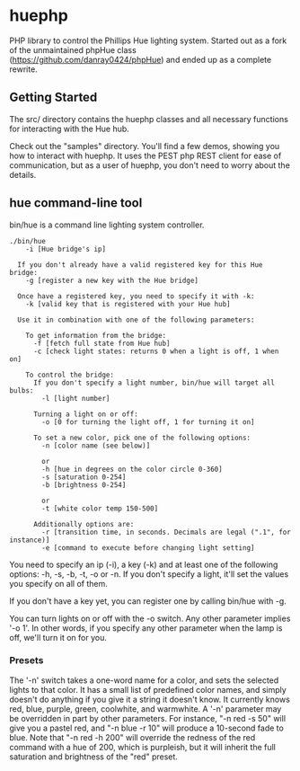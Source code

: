 huephp
======

PHP library to control the Phillips Hue lighting system. Started out as a fork of the unmaintained phpHue class (https://github.com/danray0424/phpHue) and ended up as a complete rewrite.

Getting Started
---------------

The src/ directory contains the huephp classes and all necessary functions for interacting with the Hue hub.

Check out the "samples" directory. You'll find a few demos, showing you how to interact with huephp. It uses the PEST php REST client for ease of communication, but as a user of huephp, you don't need to worry about the details.

hue command-line tool
---------------------

bin/hue is a command line lighting system controller.

    ./bin/hue
        -i [Hue bridge's ip]

      If you don't already have a valid registered key for this Hue bridge:
        -g [register a new key with the Hue bridge]

      Once have a registered key, you need to specify it with -k:
        -k [valid key that is registered with your Hue hub]

      Use it in combination with one of the following parameters:

        To get information from the bridge:
          -f [fetch full state from Hue hub]
          -c [check light states: returns 0 when a light is off, 1 when on]

        To control the bridge:
          If you don't specify a light number, bin/hue will target all bulbs:
            -l [light number]

          Turning a light on or off:
            -o [0 for turning the light off, 1 for turning it on]

          To set a new color, pick one of the following options:
            -n [color name (see below)]

            or
            -h [hue in degrees on the color circle 0-360]
            -s [saturation 0-254]
            -b [brightness 0-254]

            or
            -t [white color temp 150-500]

          Additionally options are:
            -r [transition time, in seconds. Decimals are legal (".1", for instance)]
            -e [command to execute before changing light setting]


You need to specify an ip (-i), a key (-k) and at least one of the following options: -h, -s, -b, -t, -o or -n. If you don't specify a light, it'll set the values you specify on all of them.

If you don't have a key yet, you can register one by calling bin/hue with -g.

You can turn lights on or off with the -o switch. Any other parameter implies '-o 1'. In other words, if you specify any other parameter when the lamp is off, we'll turn it on for you.

### Presets ###

The '-n' switch takes a one-word name for a color, and sets the selected lights to that color. It has a small list of predefined color names, and simply doesn't do anything if you give it a string it doesn't know. It currently knows red, blue, purple, green, coolwhite, and warmwhite. A '-n' parameter may be overridden in part by other parameters. For instance, "-n red -s 50" will give you a pastel red, and "-n blue -r 10" will produce a 10-second fade to blue. Note that "-n red -h 200" will override the redness of the red command with a hue of 200, which is purpleish, but it will inherit the full saturation and brightness of the "red" preset.
